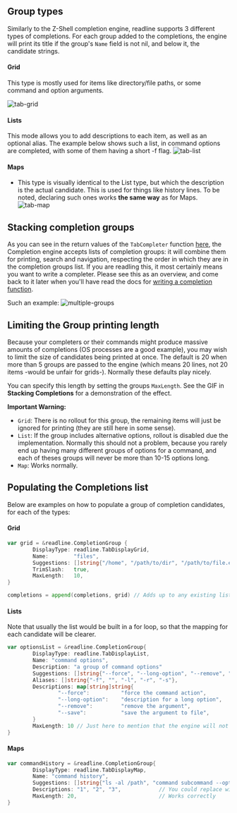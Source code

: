 
## Group types

Similarly to the Z-Shell completion engine, readline supports 3 different types of completions.
For each group added to the completions, the engine will print its title if the group's `Name` 
field is not nil, and below it, the candidate strings.

#### Grid 
This type is mostly used for items like directory/file paths,  or some command and option arguments.

![tab-grid](https://github.com/bishopfox/sliver/client/readline/blob/assets/grid.gif)

#### Lists 
This mode allows you to add descriptions to each item, as well as an optional alias. The example below
shows such a list, in command options are completed, with some of them having a short -f flag.
![tab-list](https://github.com/bishopfox/sliver/client/readline/blob/assets/list.gif)

#### Maps
- This type is visually identical to the List type, but which the description is the actual candidate. 
This is used for things like history lines. To be noted, declaring such ones works **the same way** as for Maps.
![tab-map](https://github.com/bishopfox/sliver/client/readline/blob/assets/map.gif)


## Stacking completion groups

As you can see in the return values of the `TabCompleter` function [here](https://github.com/bishopfox/sliver/client/readline/completers/tab-completer.go), 
the Completion engine accepts lists of completion groups: it will combine them for printing, search and navigation, respecting the order in which
they are in the completion groups list. If you are readling this, it most certainly means you want to write a completer. 
Please see this as an overview, and come back to it later when you'll have read the docs for 
[writing a completion function](https://github.com/maxlandon/Writing-A-Completer).

Such an example:
![multiple-groups](https://github.com/bishopfox/sliver/client/readline/blob/assets/stacking-completions.gif)


## Limiting the Group printing length

Because your completers or their commands might produce massive amounts of completions (OS processes are a good example),
you may wish to limit the size of candidates being printed at once.  The default is 20 when more than 5 groups are passed 
to the engine (which means 20 lines, not 20 items -would be unfair for grids-). Normally these defaults play nicely.

You can specify this length by setting the groups `MaxLength`.
See the GIF in **Stacking Completions** for a demonstration of the effect.

**Important Warning:**
- `Grid`: There is no rollout for this group, the remaining items will just be ignored for printing (they are still here in some sense).
- `List`: If the group includes alternative options, rollout is disabled due the implementation. Normally this should not a problem, because you 
rarely end up having many different groups of options for a command, and each of theses groups will never be more than 10-15 options long.
- `Map`: Works normally.


## Populating the Completions list 

Below are examples on how to populate a group of completion candidates, for each of the types:

#### Grid 

```go
var grid = &readline.CompletionGroup {
        DisplayType: readline.TabDisplayGrid,                                // Set the type of completion group we want
        Name:        "files",                                                // Will appear on top of the group if not nil.
        Suggestions: []string{"/home", "/path/to/dir", "/path/to/file.ext"}, // Candidates
        TrimSlash:   true,                                                   // Used for directories. Please see Search & Navigation
        MaxLength:   10,                                                     // Maximum 10 lines of completions
}

completions = append(completions, grid) // Adds up to any existing list of completion groups to be passed to the shell.
```

#### Lists 

Note that usually the list would be built in a for loop, so that the mapping for each candidate will be clearer.

```go
var optionsList = &readline.CompletionGroup{
        DisplayType: readline.TabDisplayList,                                  
        Name: "command options",
        Description: "a group of command options"                                // Currently not printed anywhere
        Suggestions: []string{"--force", "--long-option", "--remove", "--save"}, // Normal candidates
        Aliases: []string{"-f", "", "-l", "-r", "-s"},                           // Alternative candidates, printed besides.
        Descriptions: map[string]string{                                         // Descriptions are printed besides.
                "--force":          "force the command action",
                "--long-option":    "description for a long option",
                "--remove":         "remove the argument",
                "--save":           "save the argument to file",
        }
        MaxLength: 10 // Just here to mention that the engine will not take it into account: we have aliases.
}

```

#### Maps
```go
var commandHistory = &readline.CompletionGroup{
        DisplayType: readline.TabDisplayMap,                                    
        Name: "command history",
        Suggestions: []string{"ls -al /path", "command subcommand --options", "another command"}
        Descriptions: "1", "2", "3",            // You could replace with anything: a context string, a timestamp, whatever
        MaxLength: 20,                          // Works correctly
}
```
